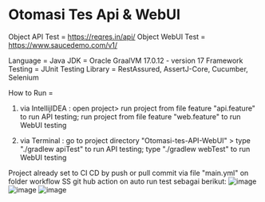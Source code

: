 # Otomasi Tes Api & WebUI

Object API Test = https://reqres.in/api/
Object WebUI Test = https://www.saucedemo.com/v1/

Language = Java
JDK = Oracle GraalVM 17.0.12 - version 17
Framework Testing = JUnit
Testing Library = RestAssured, AssertJ-Core, Cucumber, Selenium

How to Run =
1. via IntellijIDEA : open project> run project from file feature "api.feature" to run API testing; run project from file feature "web.feature" to run WebUI testing

2. via Terminal : go to project directory "Otomasi-tes-API-WebUI" > type "./gradlew apiTest" to run API testing; type "./gradlew webTest" to run WebUI testing

Project already set to CI CD by push or pull commit via file "main.yml" on folder workflow
SS git hub action on auto run test sebagai berikut: 
![image](https://github.com/user-attachments/assets/7631232e-8d02-4303-bbd1-4989ff8c000c)
![image](https://github.com/user-attachments/assets/23340f6d-cecc-45e8-8f21-5cd684c4cc2f)
![image](https://github.com/user-attachments/assets/22ac523e-7526-4a16-a3eb-19dcd9e73034)

